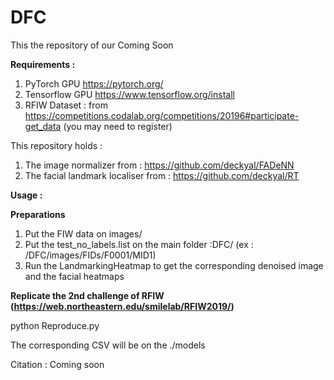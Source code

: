 # DFC
This the repository of our Coming Soon

<b>Requirements : </b>
1. PyTorch GPU  https://pytorch.org/
2. Tensorflow GPU https://www.tensorflow.org/install
3. RFIW Dataset : from https://competitions.codalab.org/competitions/20196#participate-get_data (you may need to register)
  
This repository holds : 
1. The image normalizer from : https://github.com/deckyal/FADeNN
2. The facial landmark localiser from : https://github.com/deckyal/RT

<b>Usage : </b>

<b>Preparations</b>

1. Put the FIW data on images/
2. Put the test_no_labels.list on the main folder :DFC/ (ex : /DFC/images/FIDs/F0001/MID1)
3. Run the LandmarkingHeatmap to get the corresponding denoised image and the facial heatmaps

<b>Replicate the 2nd challenge of RFIW (https://web.northeastern.edu/smilelab/RFIW2019/) </b>
  
python Reproduce.py 

The corresponding CSV will be on the ./models
  
Citation : 
Coming soon
